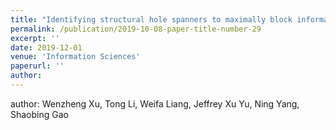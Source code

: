 ```yaml
---
title: "Identifying structural hole spanners to maximally block information propagation collection: publications[Paper](http://users.cecs.anu.edu.au/~Weifa.Liang/papers/XLLYYG19.pdf)"
permalink: /publication/2019-10-08-paper-title-number-29
excerpt: ''
date: 2019-12-01
venue: 'Information Sciences'
paperurl: ''
author:
---
```

author: Wenzheng Xu, Tong Li, Weifa Liang, Jeffrey Xu Yu, Ning Yang, Shaobing Gao



